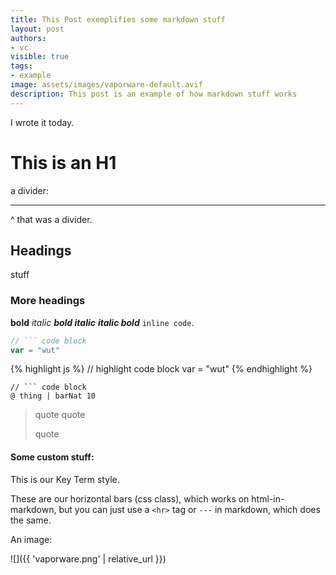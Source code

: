 ```yaml
---
title: This Post exemplifies some markdown stuff
layout: post
authors:
- vc
visible: true
tags:
- example
image: assets/images/vaporware-default.avif
description: This post is an example of how markdown stuff works
---
```


I wrote it today.

# This is an H1

a divider:

---

^ that was a divider.

## Headings

stuff

### More headings

**bold** *italic* **_bold italic_** _**italic bold**_ `inline code`.

```js
// ``` code block
var = "wut"
```

{% highlight js %}
// highlight code block
var = "wut"
{% endhighlight %}

```sire
// ``` code block
@ thing | barNat 10
```

> quote quote
>
> quote

#### Some custom stuff:

This is our <span class="key-term">Key Term</span> style.

These are our horizontal bars (css class), which works on html-in-markdown, but you can just use a `<hr>` tag or `---` in markdown, which does the same.

<div class="horizontal-bars"></div>


An image:

![]({{ 'vaporware.png' | relative_url }})
